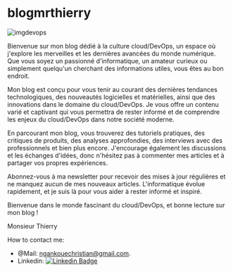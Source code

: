 # blogmrthierry

![imgdevops](https://github.com/thierryngankoue/blogmrthierry/assets/65724356/3bf9ce73-efc1-4df3-91f5-f270c2eb99e5)

Bienvenue sur mon blog dédié à la culture cloud/DevOps, un espace où j'explore les merveilles et les dernières avancées du monde numérique. Que vous soyez un passionné d'informatique, un amateur curieux ou simplement quelqu'un cherchant des informations utiles, vous êtes au bon endroit.

Mon blog est conçu pour vous tenir au courant des dernières tendances technologiques, des nouveautés logicielles et matérielles, ainsi que des innovations dans le domaine du cloud/DevOps. Je vous offre un contenu varié et captivant qui vous permettra de rester informé et de comprendre les enjeux du cloud/DevOps dans notre société moderne.

En parcourant mon blog, vous trouverez des tutoriels pratiques, des critiques de produits, des analyses approfondies, des interviews avec des professionnels et bien plus encore. J'encourage également les discussions et les échanges d'idées, donc n'hésitez pas à commenter mes articles et à partager vos propres expériences.

Abonnez-vous à ma newsletter pour recevoir des mises à jour régulières et ne manquez aucun de mes nouveaux articles. L'informatique évolue rapidement, et je suis là pour vous aider à rester informé et inspiré.

Bienvenue dans le monde fascinant du cloud/DevOps, et bonne lecture sur mon blog !

Monsieur Thierry

How to contact me:
- @Mail: ngankouechristian@gmail.com.
- Linkedin: [![Linkedin Badge](https://img.shields.io/badge/-LinkedIn-0e76a8?style=flat-square&logo=Linkedin&logoColor=white)](https://www.linkedin.com/in/thierry-ngankoue/)
